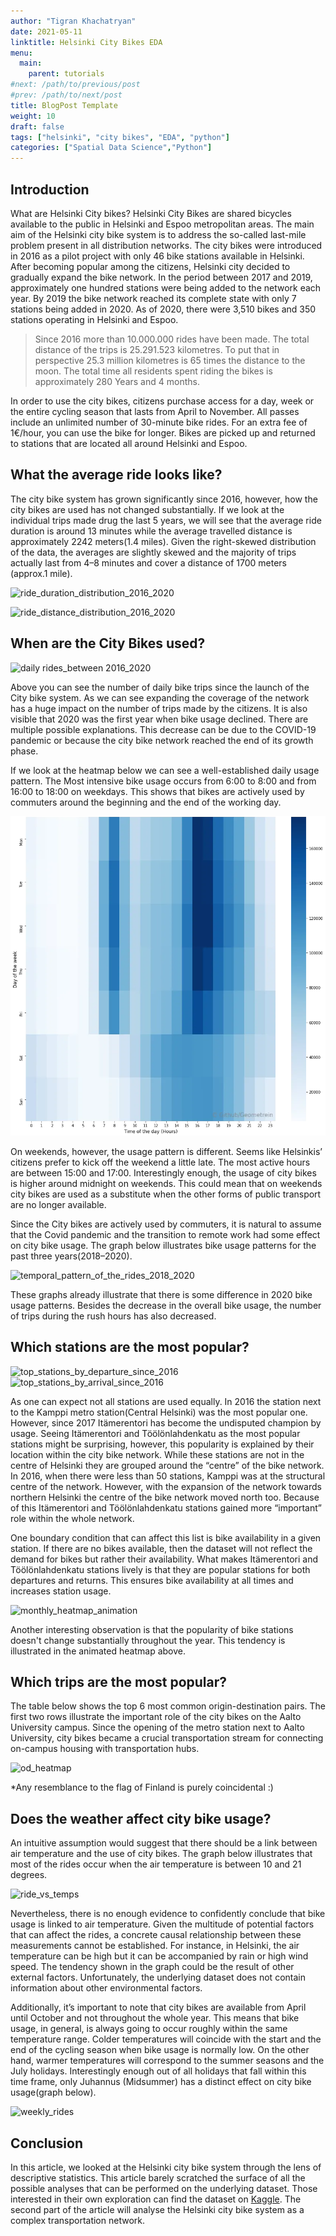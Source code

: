 ```yaml
---
author: "Tigran Khachatryan"
date: 2021-05-11
linktitle: Helsinki City Bikes EDA
menu:
  main:
    parent: tutorials
#next: /path/to/previous/post
#prev: /path/to/next/post
title: BlogPost Template
weight: 10
draft: false
tags: ["helsinki", "city bikes", "EDA", "python"]
categories: ["Spatial Data Science","Python"]
---
```

## Introduction

What are Helsinki City bikes?
Helsinki City Bikes are shared bicycles available to the public in Helsinki and Espoo metropolitan areas.
The main aim of the Helsinki city bike system is to address the so-called last-mile problem present in all distribution networks.
The city bikes were introduced in 2016 as a pilot project with only 46 bike stations available in Helsinki.
After becoming popular among the citizens, Helsinki city decided to gradually expand the bike network.
In the period between 2017 and 2019, approximately one hundred stations were being added to the network each year.
By 2019 the bike network reached its complete state with only 7 stations being added in 2020.
As of 2020, there were 3,510 bikes and 350 stations operating in Helsinki and Espoo.

>Since 2016 more than 10.000.000 rides have been made.
The total distance of the trips is 25.291.523 kilometres.
To put that in perspective 25.3 million kilometres is 65 times the distance to the moon.
The total time all residents spent riding the bikes is approximately 280 Years and 4 months.

In order to use the city bikes, citizens purchase access for a day, week or the entire cycling season that lasts from April to November.
All passes include an unlimited number of 30-minute bike rides. For an extra fee of 1€/hour, you can use the bike for longer.
Bikes are picked up and returned to stations that are located all around Helsinki and Espoo.

## What the average ride looks like?
The city bike system has grown significantly since 2016, however, how the city bikes are used has not changed substantially.
If we look at the individual trips made drug the last 5 years, we will see that the average ride duration is around 13 minutes while the average travelled distance is approximately 2242 meters(1.4 miles).
Given the right-skewed distribution of the data, the averages are slightly skewed and the majority of trips actually last from 4–8 minutes and cover a distance of 1700 meters (approx.1 mile).

![ride_duration_distribution_2016_2020](./images/helsinki_city_bikes/ride_duration_distribution_2016_2020.png)

![ride_distance_distribution_2016_2020](/images/helsinki_city_bikes/ride_distance_distribution_2016_2020.png)

## When are the City Bikes used?

![daily rides_between 2016_2020](images/helsinki_city_bikes/helsinki_city_bikes_daily_rides_2016_2020.png)

Above you can see the number of daily bike trips since the launch of the City bike system. As we can see expanding the coverage of the network has a huge impact on the number of trips made by the citizens. It is also visible that 2020 was the first year when bike usage declined. There are multiple possible explanations. This decrease can be due to the COVID-19 pandemic or because the city bike network reached the end of its growth phase.

If we look at the heatmap below we can see a well-established daily usage pattern. The Most intensive bike usage occurs from 6:00 to 8:00 and from 16:00 to 18:00 on weekdays. This shows that bikes are actively used by commuters around the beginning and the end of the working day.

![temporal_pattern_of_the_rides](../images/helsinki_city_bikes/ride_temporal_patterns_2016_2020.png)

On weekends, however, the usage pattern is different. Seems like Helsinkis’ citizens prefer to kick off the weekend a little late. The most active hours are between 15:00 and 17:00. Interestingly enough, the usage of city bikes is higher around midnight on weekends. This could mean that on weekends city bikes are used as a substitute when the other forms of public transport are no longer available.

Since the City bikes are actively used by commuters, it is natural to assume that the Covid pandemic and the transition to remote work had some effect on city bike usage. The graph below illustrates bike usage patterns for the past three years(2018–2020).

![temporal_pattern_of_the_rides_2018_2020](/images/helsinki_city_bikes/ride_temporal_pattern_of_the_rides_2018_2020.png)


These graphs already illustrate that there is some difference in 2020 bike usage patterns. Besides the decrease in the overall bike usage, the number of trips during the rush hours has also decreased.

## Which stations are the most popular?
![top_stations_by_departure_since_2016](/images/helsinki_city_bikes/top_stations_by_departure_since_2016.png)
![top_stations_by_arrival_since_2016](/images/helsinki_city_bikes/top_stations_by_arrival_since_2016.png)

As one can expect not all stations are used equally. In 2016 the station next to the Kamppi metro station(Central Helsinki) was the most popular one. However, since 2017 Itämerentori has become the undisputed champion by usage. Seeing Itämerentori and Töölönlahdenkatu as the most popular stations might be surprising, however, this popularity is explained by their location within the city bike network. While these stations are not in the centre of Helsinki they are grouped around the “centre” of the bike network. In 2016, when there were less than 50 stations, Kamppi was at the structural centre of the network. However, with the expansion of the network towards northern Helsinki the centre of the bike network moved north too. Because of this Itämerentori and Töölönlahdenkatu stations gained more “important” role within the whole network.

One boundary condition that can affect this list is bike availability in a given station. If there are no bikes available, then the dataset will not reflect the demand for bikes but rather their availability. What makes Itämerentori and Töölönlahdenkatu stations lively is that they are popular stations for both departures and returns. This ensures bike availability at all times and increases station usage.

![monthly_heatmap_animation](/images/helsinki_city_bikes/monthly_heatmap_animation.gif)

Another interesting observation is that the popularity of bike stations doesn't change substantially throughout the year.
This tendency is illustrated in the animated heatmap above.

## Which trips are the most popular?
The table below shows the top 6 most common origin-destination pairs. The first two rows illustrate the important role of the city bikes on the Aalto University campus. Since the opening of the metro station next to Aalto University, city bikes became a crucial transportation stream for connecting on-campus housing with transportation hubs.

![od_heatmap](/images/helsinki_city_bikes/od_heatmap.png)

*Any resemblance to the flag of Finland is purely coincidental :)

## Does the weather affect city bike usage?
An intuitive assumption would suggest that there should be a link between air temperature and the use of city bikes.
The graph below illustrates that most of the rides occur when the air temperature is between 10 and 21 degrees.

![ride_vs_temps](/images/helsinki_city_bikes/rides_vs_temps.png)

Nevertheless, there is no enough evidence to confidently conclude that bike usage is linked to air temperature. Given the multitude of potential factors that can affect the rides, a concrete causal relationship between these measurements cannot be established. For instance, in Helsinki, the air temperature can be high but it can be accompanied by rain or high wind speed. The tendency shown in the graph could be the result of other external factors. Unfortunately, the underlying dataset does not contain information about other environmental factors.

Additionally, it’s important to note that city bikes are available from April until October and not throughout the whole year.
This means that bike usage, in general, is always going to occur roughly within the same temperature range.
Colder temperatures will coincide with the start and the end of the cycling season when bike usage is normally low.
On the other hand, warmer temperatures will correspond to the summer seasons and the July holidays.
Interestingly enough out of all holidays that fall within this time frame, only Juhannus (Midsummer) has a distinct effect on city bike usage(graph below).

![weekly_rides](/images/helsinki_city_bikes/weekly_rides_by_year.png)

## Conclusion
In this article, we looked at the Helsinki city bike system through the lens of descriptive statistics.
This article barely scratched the surface of all the possible analyses that can be performed on the underlying dataset.
Those interested in their own exploration can find the dataset on [Kaggle](https://www.kaggle.com/datasets/geometrein/helsinki-city-bikes).
The second part of the article will analyse the Helsinki city bike system as a complex transportation network.